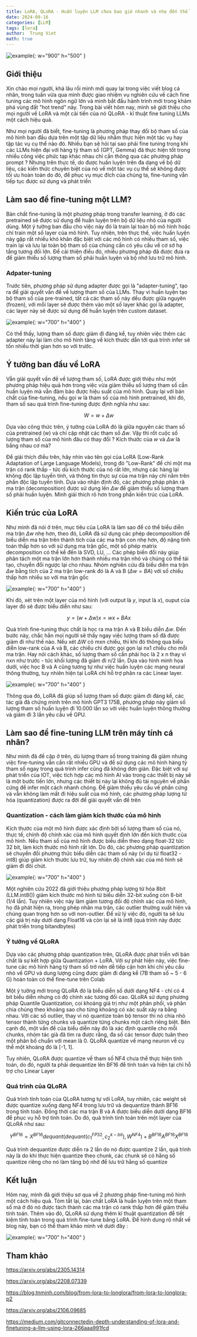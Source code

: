 ```yaml
---
title: LoRA, QLoRA - Huấn luyện LLM chưa bao giờ nhanh và nhẹ đến thế ! 
date: 2024-09-16
categories: [LLM]
tags: [lora]
author:  Trung Viet 
math: true
---
```


![example](/assets/img/llm/Llama-scaled.jpeg){: w="900" h="500" }

## Giới thiệu 
Xin chào mọi người, khá lâu rồi mình mới quay lại trong việc viết blog cá nhân, trong tuần vừa qua mình được giao nhiệm vụ nghiên cứu về cách fine tuning các mô hình ngôn ngữ lớn và mình bắt đầu hành trình mới trong khám phá vùng đất "hot trend" này. Trong bài viết hôm nay, mình sẽ giới thiệu cho mọi người về LoRA và một cải tiến của nó QLoRA - kĩ thuật fine tuning LLMs một cách hiệu quả. 

Như mọi người đã biết, fine-tuning là phương pháp thay đổi bộ tham số của mô hình ban đầu dựa trên một tập dữ liệu nhằm thực hiện một tác vụ hay tập tác vụ cụ thể nào đó. Nhiều bạn sẽ hỏi tại sao phải fine tuning trong khi các LLMs hiện đại với hàng tỷ tham số (GPT, Gemma) đã thực hiện tốt trong nhiều công việc phức tạp khác nhau chỉ cần thông qua các phương pháp prompt ? Nhưng trên thực tế, do được huấn luyện trên đa dạng về bộ dữ liệu, các kiến thức chuyên biệt của nó về một tác vụ cụ thể sẽ không được tối ưu hoàn toàn do đó, để phục vụ mục đích của chúng ta, fine-tuning vẫn tiếp tục được sử dụng và phát triển


## Làm sao để fine-tuning một LLM?

Bản chất fine-tuning là một phương pháp trong transfer learning, ở đó các pretrained sẽ được sử dụng để huấn luyện trên bộ dữ liệu nhỏ của người dùng. Một ý tưởng ban đầu cho việc này đó là train lại toàn bộ mô hình hoặc chỉ train một số layer của mô hình. Tuy nhiên, trên thực thế, việc huấn luyện này gặp rất nhiều khó khăn đặc biệt với các mô hình có nhiều tham số, việc train lại và lưu lại toàn bộ tham số của chúng cần có yêu cầu về cơ sở hạ tầng tương đối lớn. Để cải thiện điều đó, nhiều phương pháp đã được đưa ra để giảm thiểu số lượng tham số phải huấn luyện và bộ nhớ lưu trữ mô hình. 

### Adpater-tuning

Trước tiên, phương pháp sử dụng adapter được gọi là "adapter-tuning", tạo ra để giải quyết vấn đề về lượng tham số của LLMs. Thay vì huấn luyện tạo bộ tham số của pre-trained, tất cả các tham số này dều được giữa nguyên (frozen), với mỗi layer sẽ được thêm vào một số layer khác gọi là adapter, các layer này sẽ được sử dụng để huấn luyện trên custom dataset.  

![example](/assets/img/llm/adapter-tuning.png){: w="700" h="400" }

Có thể thấy, lượng tham số được giảm đi đáng kể, tuy nhiên việc thêm các adapter này lại làm cho mô hình tăng về kích thước dẫn tới quá trình infer sẽ tốn nhiều thời gian hơn so với trước. 



## Ý tưởng ban đầu về LoRA 

Vẫn giải quyết vấn đề về lượng tham số, LoRA được giới thiệu như một phương pháp hiệu quả hơn trong việc vừa giảm thiểu số lượng tham số cần huấn luyện mà vẫn đảm bảo được hiệu suất của mô hình. Quay lại với bản chất của fine-tuning, nếu gọi $w$ là tham số của mô hình pretrained, khi đó, tham số sau quá trình fine-tuning được định nghĩa như sau: 

$$ W = w + \Delta w $$ 

Dựa vào công thức trên, ý tưởng của LoRA đó là giữa nguyên các tham số của pretrained (w) và chỉ cập nhật các tham số $\Delta w$. Vậy thì rốt cuộc số lượng tham số của mô hình đâu có thay đổi ? Kích thước của $w$ và $\Delta w$ là bằng nhau cơ mà? 

Để giải thích điều trên, hãy nhìn vào tên gọi của LoRA (Low-Rank Adaptation of Large Language Models), trong đó "Low-Rank" để chỉ một ma trận có rank thấp - tức dù kích thước của nó rất lớn, nhưng các hàng lại không độc lập tuyến tính, và thông tin thực sự của ma trận này chỉ nằm trên phần độc lập tuyến tính. Dựa vào nhận định đó, các phương pháp phân rã ma trận (decomposition) được sử dụng lên $\Delta w$ để giảm thiểu số lượng tham số phải huấn luyện. Mình giải thích rõ hơn trong phần kiến trúc của LoRA. 


## Kiến trúc của LoRA 

Như mình đã nói ở trên, mục tiêu của LoRA là làm sao để có thể biểu diễn ma trận $\Delta w$ nhẹ hơn, theo đó, LoRA đã sử dụng các phép decomposition để biểu diễn ma trận trên thành tích của các ma trận con nhẹ hơn, độ nặng tính toán thấp hơn so với sử dụng ma trận gốc, một số phép matrix decomposition  có thể kể đến là SVD, LU, ... Các phép biến đổi này giúp phân tách một ma trận lớn hơn thành nhiều ma trận nhỏ và chúng có thể tái tạo, chuyển đổi ngược lại cho nhau. Nhóm nghiên cứu đã biểu diễn ma trận $\Delta w$ bằng tích của 2 ma trận low-rank đó là A và B ($\Delta w = BA$) với số chiều thấp hơn nhiều so với ma trận gốc 

![example](/assets/img/llm/lora-decompo.png){: w="700" h="400" }

Khi đó, xét trên một layer của mô hình (với output là $y$, input là $x$), ouput của layer đó sẽ được biểu diễn như sau: 

$$ y = (w + \Delta w)x = wx + BAx $$ 

Quá trình fine-tuning thực chất là học ra ma trận A và B biểu diễn $\Delta w$. Đến bước này, chắc hẳn mọi người sẽ thấy ngay việc lượng tham số đã được giảm đi như thế nào. Nếu xét $\Delta W$ có mxn chiều, thì khi đó thông qua biểu diễn low-rank của A và B, các chiều chỉ được gọi gọn lại nx1 chiều cho mỗi ma trận. Hay nói cách khác, số lượng tham số cần phải học là 2 x n thay vì nxn như trước - tức khối lượng đã giảm đi n/2 lần. Dựa vào hình minh họa dưới, việc học B và A cũng tương tự như việc huấn luyện các mạng neural thông thường, tuy nhiên hiện tại LoRA chỉ hỗ trợ phân ra các Linear layer. 

![example](/assets/img/llm/lora-finetuning.gif){: w="700" h="400" }


Thông qua đó, LoRA đã giúp số lượng tham số được giảm đi đáng kể, các tác giả đã chứng minh trên mô hình GPT3 175B, phương pháp này giảm số lượng tham số huấn luyện đi 10.000 lần so với việc huấn luyện thông thường và giảm đi 3 lần yêu cầu về GPU. 


## Làm sao để fine-tuning LLM trên máy tính cá nhân?

Như mình đã đề cập ở trên, dù lượng tham số trong training đã giảm nhưng việc fine-tuning vẫn cần rất nhiều GPU và để sử dụng các mô hình hàng tỷ tham số ngay trong quá trình infer cũng đã không đơn giản. Đặc biệt với sự phát triển của IOT, việc tích hợp các mô hình AI vào trong các thiết bị này sẽ là một bước tiến lớn, nhưng các thiết bị này lại không đủ tài nguyên về phần cứng để infer một cách nhanh chóng.  Để giảm thiểu yêu cầu về phần cứng và vẫn không làm mất đi hiệu suất của mô hình, các phương pháp lượng tử hóa (quantization) được ra đời để giải quyết vấn đề trên 

### Quantization - cách làm giảm kích thước của mô hình 

Kích thước của một mô hình được xác định bởi số lượng tham số của nó, thực tế, chính độ chính xác của mô hình quyết định lớn đến kích thước của mô hình. Nếu tham số của mô hình được biểu diễn theo dạng float-32 tức 32 bit, làm kích thước mô hình rất lớn. Do đó, các phương pháp quantization sẽ chuyển đổi phương thức biểu diễn các tham số này (ví dụ từ float32 - int8) giúp giảm kích thước lưu trữ, tuy nhiên độ chính xác của mô hình sẽ giảm đi đôi chút. 

![example](/assets/img/llm/quantization-overview.png){: w="700" h="400" }

Một nghiên cứu 2022 đã giới thiệu phương pháp lượng tử hóa 8bit (LLM.int8()) giảm kích thước mô hình từ biểu diễn 32-bit xuống còn 8-bit (1/4 lần). Tuy nhiên việc này làm giảm tương đối độ chính xác của mô hình, họ đã phát hiện ra, trong phép nhân ma trận, các outlier thường xuất hiện và chúng quan trọng hơn so với non-outlier. Để xử lý việc đó, người ta sẽ lưu các giá trị này dưới dạng Float16 và còn lại sẽ là int8 (quá trình này được phát triển trong bitandbytes)


### Ý tưởng về QLoRA 

Dựa vào các phương pháp quantization trên, QLoRA được phát triển với bản chất là sự kết hợp giữa Quantization + LoRA. Với sự phát hiện này, việc fine-tune các mô hình hàng tỷ tham số trở nên dễ tiếp cận hơn khi chỉ yêu cầu nhỏ về GPU và dung lượng cũng được giảm đi đáng kể (7B tham số ~ 5 - 6 G) hoàn toàn có thể fine-tune trên Colab

Một ý tưởng mới trong QLoRA đó là biểu diễn số dưới dạng NF4 - chỉ có 4 bit biểu diễn nhưng có độ chính xác tương đối cao. QLoRA sử dụng phương pháp Quantile Quantization, coi khoảng giá trị như một phân phối, và phân chia chúng theo khoảng sao cho từng khoảng có xác suất xảy ra bằng nhau. Với các số outlier, thay vì nó quantize toàn bộ tensor thì nó chia nhỏ tensor thành từng chunks và quantize từng chunks một cách riêng biệt. Bên cạnh đó, một vấn đề của biểu diễn này đó là xác định quantile cho mỗi chunks, nhóm tác giả đã tìm ra được rằng, đa số các tensor được tuân theo một phân bố chuẩn với mean là 0. QLoRA quantize về mạng neuron về cụ thể một khoảng đó là [-1, 1]. 


Tuy nhiên, QLoRA được quantize về tham số NF4 chưa thể thực hiện tính toán, do đó, người ta phải dequantize lên BF16 để tính toán và hiện tại chỉ hỗ trợ cho Linear Layer 


### Quá trình của QLoRA 

Quá trình tính toán của QLoRA tương tự với LoRA, tuy nhiên, các weight sẽ được quantize xuống dạng NF4 trong lưu trữ và dequantize thành BF16 trong tính toán. Đồng thời các ma trận B và A được biểu diễn dưới dạng BF16 để phục vụ hỗ trợ tính toán. Do đó, quá trình tính toán trên một layer của QLoRA như sau: 

$$ Y^{BF16} = X^{BF16} dequant(dequant(c_1^{FP32}, c_2^{k-bit}), W^{NF4}) +  B^{BF16}A^{BF16}X^{BF16} $$


Quá trình dequantize được diễn ra 2 lần do nó được quantize 2 lần, quá trình này là do khi thực hiện quantize theo chunk, các chunk sẽ có hằng số quantize riêng cho nó làm tăng bộ nhớ để lưu trữ hằng số quantize 


## Kết luận 

Hôm nay, mình đã giới thiệu sơ qua về 2 phương pháp fine-tuning mô hình một cách hiệu quả. Tóm tắt lại, bản chất LoRA là huấn luyện trên một tham số mà ở đó nó được tách thành các ma trận có rank thấp hơn để giảm thiểu tính toán. Thêm vào đó, QLoRA sử dụng thêm kĩ thuật quantization để tiết kiệm tính toán trong quá trình fine-tune bằng LoRA. Để hình dung rõ nhất về blog này, bạn có thể tham khảo mình vẽ dưới đây : 

![example](/assets/img/llm/q-lora-lora.png){: w="700" h="400" }



## Tham khảo 

https://arxiv.org/abs/2305.14314

https://arxiv.org/abs/2208.07339

https://blog.tnminh.com/blog/from-lora-to-longlora/from-lora-to-longlora-p2

https://arxiv.org/abs/2106.09685

https://medium.com/gitconnectedin-depth-understanding-of-lora-and-finetuning-a-llm-using-lora-266aaa991fcd
